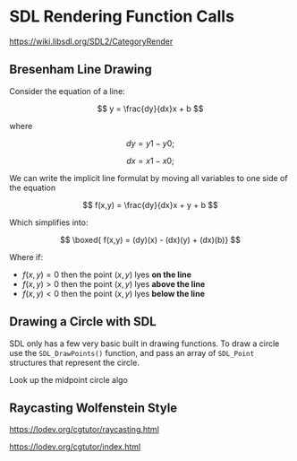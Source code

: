 # SDL Rendering Function Calls

https://wiki.libsdl.org/SDL2/CategoryRender

## Bresenham Line Drawing 

Consider the equation of a line:

$$
y = \frac{dy}{dx}x + b 
$$

where 

$$
dy = y1-y0;
$$

$$
dx = x1-x0;
$$

We can write the implicit line formulat by moving all variables to one side of the equation

$$
f(x,y) = \frac{dy}{dx}x + y + b 
$$

Which simplifies into:

$$ \boxed{
f(x,y) = (dy)(x) - (dx)(y) + (dx)(b)}
$$

Where if:

- $f(x,y) = 0$ then the point $(x,y)$ lyes **on the line**
- $f(x,y) > 0$ then the point $(x,y)$ lyes **above the line**
- $f(x,y) < 0$ then the point $(x,y)$ lyes **below the line**





## Drawing a Circle with SDL

SDL only has a few very basic built in drawing functions. To draw a circle use the `SDL_DrawPoints()` function, and pass an array of `SDL_Point` structures that represent the circle.

Look up the midpoint circle algo

## Raycasting Wolfenstein Style

https://lodev.org/cgtutor/raycasting.html

https://lodev.org/cgtutor/index.html
